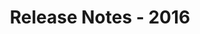 ﻿---
title: Release Notes - 2016
articleTitle: Release Notes - 2016
linktitle: Release Notes - 2016
description: "Release Notes - 2016 – learn about the latest updates and fixes."
type: docs
weight: 40
url: /sharepoint/release-notes-2016/
---


